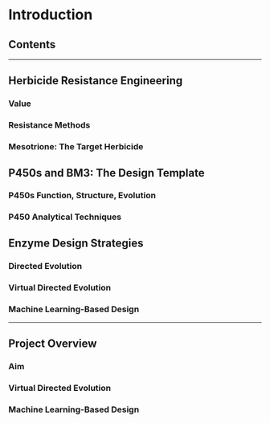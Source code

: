 # Introduction 

## Contents

------------------------------------

## Herbicide Resistance Engineering

### Value

### Resistance Methods

### Mesotrione: The Target Herbicide 

## P450s and BM3: The Design Template

### P450s Function, Structure, Evolution

### P450 Analytical Techniques

## Enzyme Design Strategies

### Directed Evolution

### Virtual Directed Evolution 

### Machine Learning-Based Design 

------------

## Project Overview

### Aim

### Virtual Directed Evolution 

### Machine Learning-Based Design 
